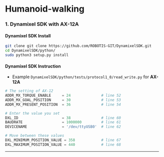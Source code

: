 # Humanoid-walking   

### 1. Dynamixel SDK with AX-12A   
#### Dynamixel SDK Install   
   
```bash   
git clone git clone https://github.com/ROBOTIS-GIT/DynamixelSDK.git
cd DynamixelSDK/python/
sudo python3 setup.py install
```   
   
#### Dynamixel SDK Instruction   
   
* Example `DynamixelSDK/python/tests/protocol1_0/read_write.py` for **AX-12A**

```python   
# The setting of AX-12
ADDR_MX_TORQUE_ENABLE     = 24              # line 52
ADDR_MX_GOAL_POSITION     = 30              # line 53
ADDR_MX_PRESENT_POSITION  = 36              # line 54

# Enter the value you set
DXL_ID                    = 38              # line 60
BAUDRATE                  = 1000000         # line 61
DEVICENAME                = '/dev/ttyUSB0'  # line 62

# Move between these values
DXL_MINIMUM_POSITION_VALUE = 358            # line 67
DXL_MAXIMUM_POSITION_VALUE = 440            # line 68
```   

***   



